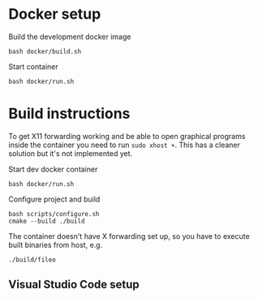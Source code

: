 # Docker setup
Build the development docker image
```
bash docker/build.sh
```

Start container
```
bash docker/run.sh
```

# Build instructions
To get X11 forwarding working and be able to open graphical programs
inside the container you need to run `sudo xhost +`. This has a cleaner
solution but it's not implemented yet.

Start dev docker container 
```
bash docker/run.sh
```

Configure project and build
```
bash scripts/configure.sh
cmake --build ./build
```

The container doesn't have X forwarding set up, so you have to execute
built binaries from host, e.g.
```
./build/fileo
```

## Visual Studio Code setup
   
<!-- #Important configure argument
"cmake.configureArgs": [
    "-DCMAKE_TOOLCHAIN_FILE=conan/conan_toolchain.cmake"
], -->
